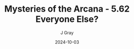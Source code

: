 ---
title: 'Mysteries of the Arcana - 5.62 Everyone Else?'
alt: 'Mysteries of the Arcana'
date: '2024-10-03'
author: 'J Gray'
artist: 'Keira'
---